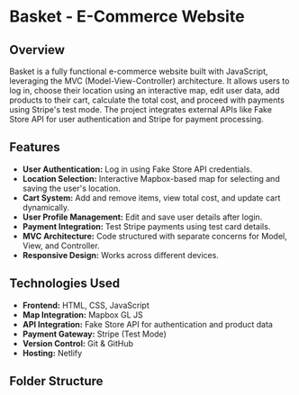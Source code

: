 # Basket - E-Commerce Website

## Overview
Basket is a fully functional e-commerce website built with JavaScript, leveraging the MVC (Model-View-Controller) architecture. It allows users to log in, choose their location using an interactive map, edit user data, add products to their cart, calculate the total cost, and proceed with payments using Stripe's test mode. The project integrates external APIs like Fake Store API for user authentication and Stripe for payment processing.

## Features
- **User Authentication:** Log in using Fake Store API credentials.
- **Location Selection:** Interactive Mapbox-based map for selecting and saving the user's location.
- **Cart System:** Add and remove items, view total cost, and update cart dynamically.
- **User Profile Management:** Edit and save user details after login.
- **Payment Integration:** Test Stripe payments using test card details.
- **MVC Architecture:** Code structured with separate concerns for Model, View, and Controller.
- **Responsive Design:** Works across different devices.

## Technologies Used
- **Frontend:** HTML, CSS, JavaScript
- **Map Integration:** Mapbox GL JS
- **API Integration:** Fake Store API for authentication and product data
- **Payment Gateway:** Stripe (Test Mode)
- **Version Control:** Git & GitHub
- **Hosting:** Netlify

## Folder Structure
